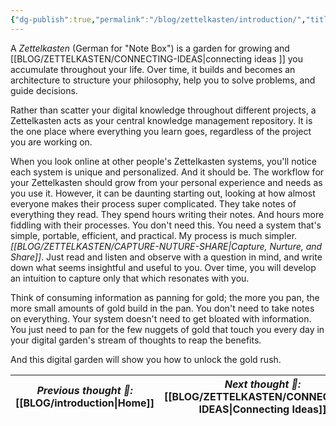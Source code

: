 ```yaml
---
{"dg-publish":true,"permalink":"/blog/zettelkasten/introduction/","title":"Zettelkasten Introduction","tags":["zettelkasten"],"updated":"2025-08-28T21:57:27.972+01:00"}
---
```


A *Zettelkasten* (German for "Note Box") is a garden for growing and [[BLOG/ZETTELKASTEN/CONNECTING-IDEAS\|connecting ideas ]] you accumulate throughout your life. Over time, it builds and becomes an architecture to structure your philosophy, help you to solve problems, and guide decisions.

Rather than scatter your digital knowledge throughout different projects, a Zettelkasten acts as your central knowledge management repository. It is the one place where everything you learn goes, regardless of the project you are working on.

When you look online at other people's Zettelkasten systems, you'll notice each system is unique and personalized. And it should be. The workflow for your Zettelkasten should grow from your personal experience and needs as you use it. However, it can be daunting starting out, looking at how almost everyone makes their process super complicated. They take notes of everything they read. They spend hours writing their notes. And hours more fiddling with their processes. You don't need this. You need a system that's simple, portable, efficient, and practical. My process is much simpler. *[[BLOG/ZETTELKASTEN/CAPTURE-NUTURE-SHARE\|Capture, Nurture, and Share]]*. Just read and listen and observe with a question in mind, and write down what seems insightful and useful to you. Over time, you will develop an intuition to capture only that which resonates with you.

Think of consuming information as panning for gold; the more you pan, the more small amounts of gold build in the pan. You don't need to take notes on everything. Your system doesn't need to get bloated with information. You just need to pan for the few nuggets of gold that touch you every day in your digital garden's stream of thoughts to reap the benefits.

And this digital garden will show you how to unlock the gold rush.

| *Previous thought 💭:* [[BLOG/introduction\|Home]] | *Next thought 💭:* [[BLOG/ZETTELKASTEN/CONNECTING-IDEAS\|Connecting Ideas]] |
| -------------------------------------------------- | --------------------------------------------------------------------------- |
